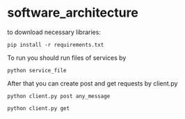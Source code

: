 # software_architecture

to download necessary libraries:

```pip install -r requirements.txt```

To run you should run files of services by

```python service_file```

After that you can create post and get requests by client.py

```python client.py post any_message```

```python client.py get```
